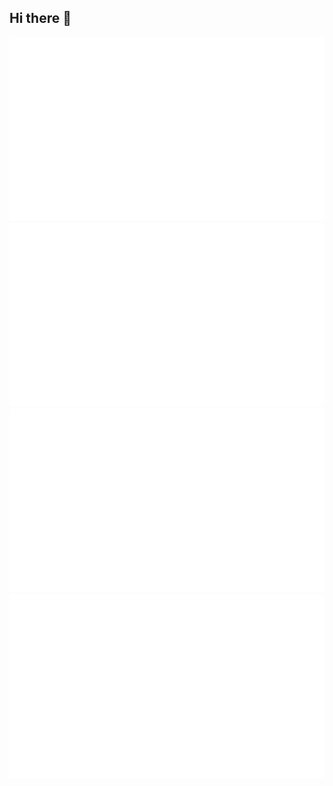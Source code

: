 ## Hi there 👋

![](https://raw.githubusercontent.com/sa1j0y26/github-stats/master/generated/languages.svg#gh-dark-mode-only)
![](https://raw.githubusercontent.com/sa1j0y26/github-stats/master/generated/languages.svg#gh-light-mode-only)
![](https://raw.githubusercontent.com/sa1j0y26/github-stats/master/generated/overview.svg#gh-dark-mode-only)
![](https://raw.githubusercontent.com/sa1j0y26/github-stats/master/generated/overview.svg#gh-light-mode-only)

<!--
**sa1j0y26/sa1j0y26** is a ✨ _special_ ✨ repository because its `README.md` (this file) appears on your GitHub profile.

Here are some ideas to get you started:

- 🔭 I’m currently working on ...
- 🌱 I’m currently learning ...
- 👯 I’m looking to collaborate on ...
- 🤔 I’m looking for help with ...
- 💬 Ask me about ...
- 📫 How to reach me: ...
- 😄 Pronouns: ...
- ⚡ Fun fact: ...
-->
